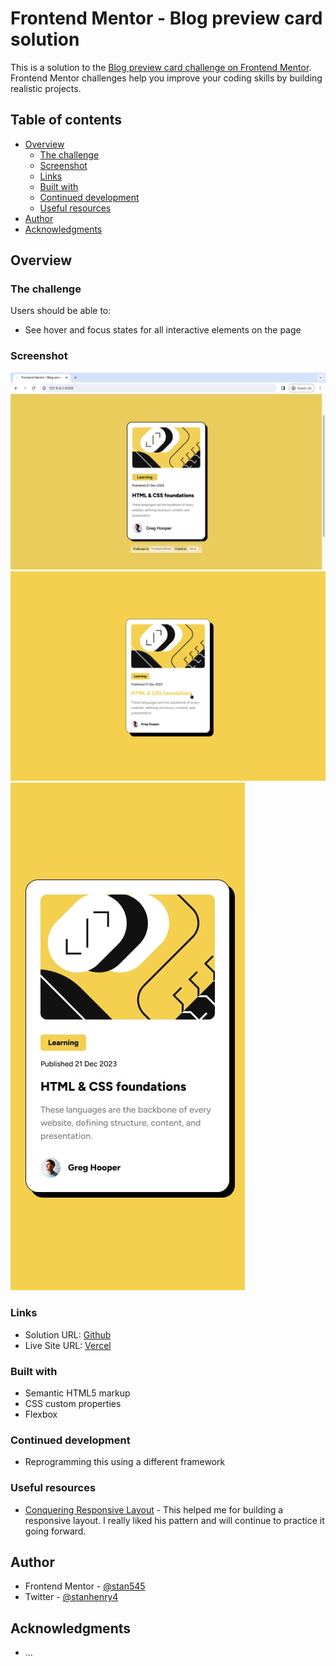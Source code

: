 # Frontend Mentor - Blog preview card solution

This is a solution to the [Blog preview card challenge on Frontend Mentor](https://www.frontendmentor.io/challenges/blog-preview-card-ckPaj01IcS). Frontend Mentor challenges help you improve your coding skills by building realistic projects. 

## Table of contents

- [Overview](#overview)
  - [The challenge](#the-challenge)
  - [Screenshot](#screenshot)
  - [Links](#links)
  - [Built with](#built-with)
  - [Continued development](#continued-development)
  - [Useful resources](#useful-resources)
- [Author](#author)
- [Acknowledgments](#acknowledgments)


## Overview

### The challenge

Users should be able to:

- See hover and focus states for all interactive elements on the page

### Screenshot

![Descktop View](./assets/images/screenshot.png)
![Desktop View - Active-state](./design/active-states.jpg)
![Mobile View](./design/mobile-design.jpg)


### Links

- Solution URL: [Github](https://github.com/stan545/Blog-preview-card)
- Live Site URL: [Vercel](https://blog-preview-card-wine-eight.vercel.app/)

### Built with

- Semantic HTML5 markup
- CSS custom properties
- Flexbox

### Continued development
- Reprogramming this using a different framework

### Useful resources

- [Conquering Responsive Layout](https://courses.kevinpowell.co/view/courses/conquering-responsive-layouts) - This helped me for building a responsive layout. I really liked his pattern and will continue to practice it going forward.

## Author

- Frontend Mentor - [@stan545](https://www.frontendmentor.io/profile/stan545)
- Twitter - [@stanhenry4](https://www.twitter.com/stanhenry4)


## Acknowledgments
- ...
